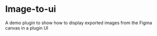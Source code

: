 # Image-to-ui
A demo plugin to show how to display exported images from the Figma canvas in a plugin UI
